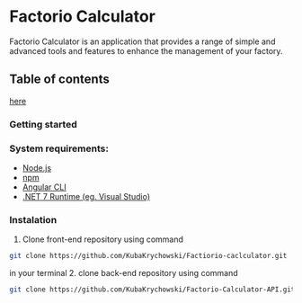 # Factorio Calculator

Factorio Calculator is an application that provides a range of simple and advanced tools and features to enhance the management of your factory.

## Table of contents

[here](#getting-started)

### Getting started

### System requirements:

- [Node.js](https://nodejs.org/)
- [npm](https://www.npmjs.com/)
- [Angular CLI](https://cli.angular.io/)
- [.NET 7 Runtime (eg. Visual Studio)](https://visualstudio.microsoft.com/pl/thank-you-downloading-visual-studio/?sku=Community&channel=Release&version=VS2022&source=VSLandingPage&cid=2030&passive=false)

### Instalation

1. Clone front-end repository using command 
```bash
git clone https://github.com/KubaKrychowski/Factiorio-caclculator.git
```
in your terminal
2. clone back-end repository using command
```bash
git clone https://github.com/KubaKrychowski/Factorio-Calculator-API.git
```

